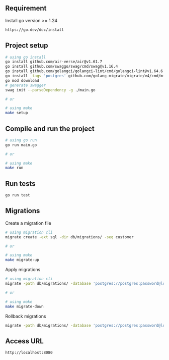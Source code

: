 ## Requirement
Install go version >= 1.24
```bash
https://go.dev/doc/install
```

## Project setup
```bash
# using go install
go install github.com/air-verse/air@v1.61.7
go install github.com/swaggo/swag/cmd/swag@v1.16.4
go install github.com/golangci/golangci-lint/cmd/golangci-lint@v1.64.6
go install -tags 'postgres' github.com/golang-migrate/migrate/v4/cmd/migrate@v4.18.2
go mod download
# generate swagger
swag init --parseDependency -g ./main.go

# or

# using make
make setup
```

## Compile and run the project

```bash
# using go run
go run main.go

# or

# using make
make run
```

## Run tests

```bash
go run test
```

## Migrations
Create a migration file
```bash
# using migration cli
migrate create -ext sql -dir db/migrations/ -seq customer

# or

# using make
make migrate-up
```

Apply migrations
```bash
# using migration cli
migrate -path db/migrations/ -database 'postgres://postgres:password@localhost:5432/dbo?sslmode=disable' -verbose up

# or

# using make
make migrate-down
```

Rollback migrations
```bash
migrate -path db/migrations/ -database 'postgres://postgres:password@localhost:5432/dbo?sslmode=disable' -verbose down
```

## Access URL
```bash
http://localhost:8080
```